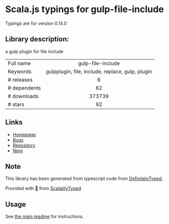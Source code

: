 
# Scala.js typings for gulp-file-include

Typings are for version 0.14.0

## Library description:
a gulp plugin for file include

|                    |                 |
| ------------------ | :-------------: |
| Full name          | gulp-file-include |
| Keywords           | gulpplugin, file, include, replace, gulp, plugin |
| # releases         | 6 |
| # dependents       | 62 |
| # downloads        | 373739 |
| # stars            | 92 |

## Links
- [Homepage](https://github.com/haoxins/gulp-file-include#readme)
- [Bugs](https://github.com/haoxins/gulp-file-include/issues)
- [Repository](https://github.com/haoxins/gulp-file-include)
- [Npm](https://www.npmjs.com/package/gulp-file-include)
    


## Note
This library has been generated from typescript code from [DefinitelyTyped](https://definitelytyped.org).

Provided with :purple_heart: from [ScalablyTyped](https://github.com/oyvindberg/ScalablyTyped)

## Usage
See [the main readme](../../readme.md) for instructions.


